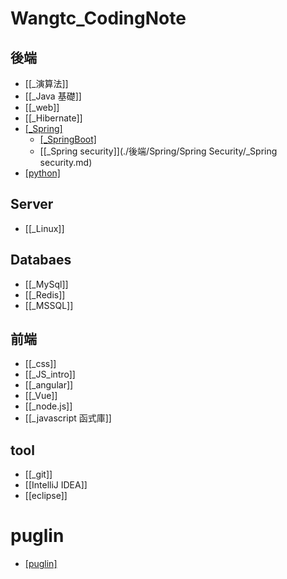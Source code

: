 # Wangtc_CodingNote

## 後端

- [[_演算法]]
- [[_Java 基礎]]
- [[_web]]
- [[_Hibernate]]
- [[_Spring]](./後端/Spring/_Spring.md)
	- [[_SpringBoot]](./後端/Spring/SpringBoot/_SpringBoot.md)
	- [[_Spring security]](./後端/Spring/Spring Security/_Spring security.md)
- [[python]](Python/_python.md)

## Server

- [[_Linux]]

## Databaes
- [[_MySql]]
- [[_Redis]]
- [[_MSSQL]]

## 前端
- [[_css]]
- [[_JS_intro]]
- [[_angular]]
- [[_Vue]]
- [[_node.js]]
- [[_javascript 函式庫]]

## tool
- [[_git]]
- [[IntelliJ IDEA]]
- [[eclipse]]

# puglin
- [[puglin]](./puglin.md)